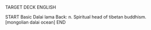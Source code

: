 TARGET DECK
ENGLISH

START
Basic
Dalai lama
Back: n. Spiritual head of tibetan buddhism. [mongolian dalai ocean]
END
